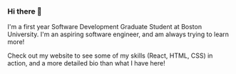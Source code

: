 ### Hi there 👋

I'm a first year Software Development Graduate Student at Boston University. I'm an aspiring software engineer, and am always trying to learn more!

Check out my website to see some of my skills (React, HTML, CSS) in action, and a more detailed bio than what I have here! 


<!--
**aed242/aed242** is a ✨ _special_ ✨ repository because its `README.md` (this file) appears on your GitHub profile.

Here are some ideas to get you started:

- 🔭 I’m currently working on ...
- 🌱 I’m currently learning ...
- 👯 I’m looking to collaborate on ...
- 🤔 I’m looking for help with ...
- 💬 Ask me about ...
- 📫 How to reach me: ...
- 😄 Pronouns: ...
- ⚡ Fun fact: ...
-->
